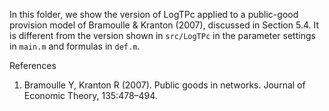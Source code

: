 In this folder, we show the version of LogTPc applied to a public-good provision model of Bramoulle & Kranton (2007), discussed in Section 5.4. It is different from the version shown in `src/LogTPc` in the parameter settings in `main.m` and formulas in `def.m`.

References
1. Bramoulle Y, Kranton R (2007). Public goods in networks. Journal of Economic Theory, 135:478–494.
